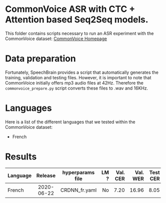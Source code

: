 # CommonVoice ASR with CTC + Attention based Seq2Seq models.
This folder contains scripts necessary to run an ASR experiment with the CommonVoice dataset: [CommonVoice Homepage](https://commonvoice.mozilla.org/fr)

# Data preparation
Fortunately, SpeechBrain provides a script that automatically generates the training, validation and testing files. However, it is important to note that CommonVoice initially offers mp3 audio files at 42Hz. Therefore the `commonvoice_prepare.py` script converts these files to .wav and 16KHz.

# Languages
Here is a list of the different languages that we tested within the CommonVoice dataset:
- French

# Results

| Language | Release | hyperparams file | LM ? | Val. CER | Val. WER | Test CER | Test WER | Model link | GPUs - VRAM |
| ------------- |:-------------:|:---------------------------:| -----:| -----:| -----:| -----:| -----:| :-----------:| :----------------:|
| French | 2020-06-22 | CRDNN_fr.yaml | No | 7.20 | 16.96 | 8.05 | 18.78 | [Not Available](https://commonvoice.mozilla.org/fr) | 4x2080ti 11GB |
